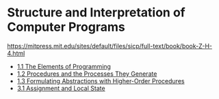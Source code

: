 # Structure and Interpretation of Computer Programs

<https://mitpress.mit.edu/sites/default/files/sicp/full-text/book/book-Z-H-4.html>

* [1.1 The Elements of Programming][1.1]
* [1.2 Procedures and the Processes They Generate][1.2]
* [1.3 Formulating Abstractions with Higher-Order Procedures][1.3]
* [3.1 Assignment and Local State][3.1]

[1.1]: 1.1-the-elements-of-programming.md
[1.2]: 1.2-procedures-and-the-processes-they-generate.md
[1.3]: 1.3-formulating-abstractions-with-higher-order-procedures.md
[3.1]: 3.1-assignment-and-local-state.md
